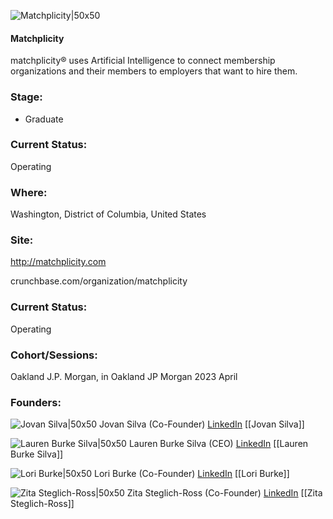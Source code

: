 

![Matchplicity|50x50](https://media.licdn.com/dms/image/C4E0BAQH5An3SDGtoRw/company-logo_200_200/0/1613674115689?e=1692835200&v=beta&t=juL6KsMINp4sfJEelNcCT93E6kQTfNBNxT-xHSgaY6A)

#### Matchplicity
matchplicity® uses Artificial Intelligence to connect membership organizations and their members to employers that want to hire them.

### Stage: 
 - Graduate 

### Current Status: 
Operating

### Where:
Washington, District of Columbia, United States

### Site:
http://matchplicity.com



crunchbase.com/organization/matchplicity

### Current Status: 
Operating

### Cohort/Sessions: 
Oakland J.P. Morgan, in Oakland JP Morgan 2023 April

### Founders: 

![Jovan Silva|50x50]() Jovan Silva (Co-Founder) [LinkedIn](https://linkedin.com/in/jovansilva) [[Jovan Silva]]

![Lauren Burke Silva|50x50]() Lauren Burke Silva (CEO) [LinkedIn](https://linkedin.com/in/laurenburke120) [[Lauren Burke Silva]]

![Lori Burke|50x50]() Lori Burke (Co-Founder) [LinkedIn](https://) [[Lori Burke]]

![Zita Steglich-Ross|50x50]() Zita Steglich-Ross (Co-Founder) [LinkedIn](https://) [[Zita Steglich-Ross]]



